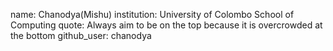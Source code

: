 name: Chanodya(Mishu)
institution: University of Colombo School of Computing
quote: Always aim to be on the top because it is overcrowded at the bottom
github_user: chanodya
